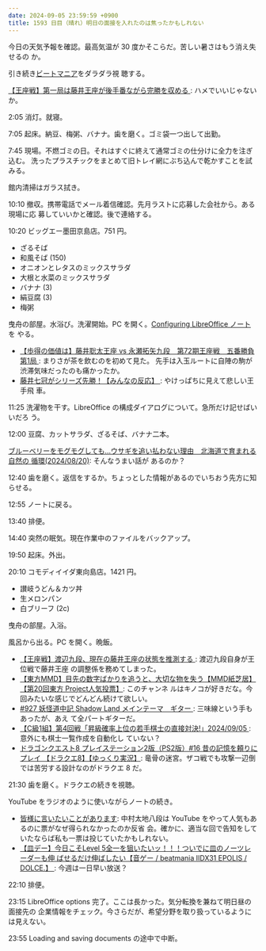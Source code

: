 ```yaml
---
date: 2024-09-05 23:59:59 +0900
title: 1593 日目（晴れ）明日の面接を入れたのは焦ったかもしれない
---
```


今日の天気予報を確認。最高気温が 30 度かそこらだ。苦しい暑さはもう消え失せるの
か。

引き続き[ビートマニア](https://www.youtube.com/watch?v=raXUmF3NsAY)をダラダラ視
聴する。

[【王座戦】第一局は藤井王座が後手番ながら完勝を収める
](https://www.youtube.com/watch?v=A-B-LUT9_zw): ハメでいいじゃないか。

2:05 消灯。就寝。

7:05 起床。納豆、梅粥、バナナ。歯を磨く。ゴミ袋一つ出して出勤。

7:45 現場。不燃ゴミの日。それはすぐに終えて通常ゴミの仕分けに全力を注ぎ込む。
洗ったプラスチックをまとめて旧トレイ網にぶち込んで乾かすことを試みる。

館内清掃はガラス拭き。

10:10 撤収。携帯電話でメール着信確認。先月ラストに応募した会社から。ある現場に応
募していいかと確認。後で連絡する。

10:20 ビッグエー墨田京島店。751 円。

* ざるそば
* 和風そば (150)
* オニオンとレタスのミックスサラダ
* 大根と水菜のミックスサラダ
* バナナ (3)
* 絹豆腐 (3)
* 梅粥

曳舟の部屋。水浴び。洗濯開始。PC を開く。[Configuring LibreOffice ノート][264]を
やる。

* [【歩得の価値は】藤井聡太王座 vs 永瀬拓矢九段　第72期王座戦　五番勝負第1局
  ](https://www.youtube.com/watch?v=krb1l8zMvQk): まりさが茶を飲むのを初めて見た。
  先手は入玉ルートに自陣の駒が渋滞気味だったのも痛かったか。
* [藤井七冠がシリーズ先勝！【みんなの反応】
  ](https://www.youtube.com/watch?v=-3zIdpZ_l5g): やけっぱちに見えて悲しい王手飛
  車。

11:25 洗濯物を干す。LibreOffice の構成ダイアログについて。急所だけ記せばいいだろ
う。

12:00 豆腐、カットサラダ、ざるそば、バナナ二本。

[ブルーベリーをモグモグしても…ウサギを追い払わない理由　北海道で育まれる自然の
循環(2024/08/20)](https://www.youtube.com/watch?v=2_-7L0A5oL4): そんなうまい話が
あるのか？

12:40 歯を磨く。返信をするか。ちょっとした情報があるのでいちおう先方に知らせる。

12:55 ノートに戻る。

13:40 排便。

14:40 突然の眠気。現在作業中のファイルをバックアップ。

19:50 起床。外出。

20:10 コモディイイダ東向島店。1421 円。

* 讃岐うどん＆カツ丼
* 生メロンパン
* 白ブリーフ (2c)

曳舟の部屋。入浴。

風呂から出る。PC を開く。晩飯。

* [【王座戦】渡辺九段、現在の藤井王座の状態を推測する
  ](https://www.youtube.com/watch?v=KlbH6_BAxIk): 渡辺九段自身が王位戦で藤井王座
  の調整係を務めてしまった。
* [【東方MMD】目先の数字ばかりを追うと、大切な物を失う【MMD紙芝居】【第20回東方
  Project人気投票】](https://www.youtube.com/watch?v=00aoYD6jzRU): このチャンネ
  ルはキノコが好きだな。今回みたいな感じでどんどん続けて欲しい。
* [#927 妖怪道中記 Shadow Land メインテーマ　ギター
  ](https://www.youtube.com/watch?v=zhrpmYO60zg): 三味線という手もあったが、あえ
  て全パートギターだ。
* [【C級1組】第4回戦「昇級確率上位の若手棋士の直接対決!」2024/09/05
  ](https://www.youtube.com/watch?v=ZkrTr3pZbm0): 意外にも棋士一覧作成を自動化し
  ていない？
* [ドラゴンクエスト8 プレイステーション2版（PS2版）#16 昔の記憶を頼りにプレイ
  【ドラクエ8】【ゆっくり実況】](https://www.youtube.com/watch?v=uarRWV5pkgA):
  竜骨の迷宮。ザコ戦でも攻撃一辺倒では苦労する設計なのがドラクエ 8 だ。

21:30 歯を磨く。ドラクエの続きを視聴。

YouTube をラジオのように使いながらノートの続き。

* [皆様に言いたいことがあります](https://www.youtube.com/watch?v=ll-So_XY5pI):
  中村太地八段は YouTube をやって人気もあるのに票がなぜ得られなかったのか反省
  会。確かに、適当な回で告知をしていたならば私も一票は投じていたかもしれない。
* [【皿デー】今日こそLevel 5全一を狙いたいッ！！！ついでに皿のノーツレーダーも伸
  ばせるだけ伸ばしたい【音ゲー / beatmania IIDX31 EPOLIS / DOLCE.】
  ](https://www.youtube.com/watch?v=LRlwXs6pDDw): 今週は一日早い放送？

22:10 排便。

23:15 LibreOffice options 完了。ここは長かった。気分転換を兼ねて明日昼の面接先の
企業情報をチェック。今さらだが、希望分野を取り扱っているようには見えない。

23:55 Loading and saving documents の途中で中断。

[264]: https://github.com/showa-yojyo/notebook/issues/264
